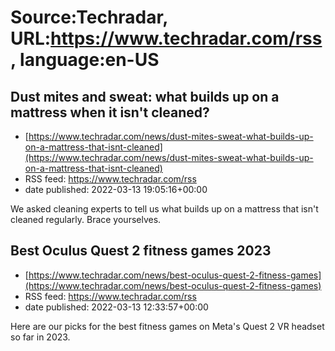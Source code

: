 # Source:Techradar, URL:https://www.techradar.com/rss, language:en-US

## Dust mites and sweat: what builds up on a mattress when it isn't cleaned?
 - [https://www.techradar.com/news/dust-mites-sweat-what-builds-up-on-a-mattress-that-isnt-cleaned](https://www.techradar.com/news/dust-mites-sweat-what-builds-up-on-a-mattress-that-isnt-cleaned)
 - RSS feed: https://www.techradar.com/rss
 - date published: 2022-03-13 19:05:16+00:00

We asked cleaning experts to tell us what builds up on a mattress that isn't cleaned regularly. Brace yourselves.

## Best Oculus Quest 2 fitness games 2023
 - [https://www.techradar.com/news/best-oculus-quest-2-fitness-games](https://www.techradar.com/news/best-oculus-quest-2-fitness-games)
 - RSS feed: https://www.techradar.com/rss
 - date published: 2022-03-13 12:33:57+00:00

Here are our picks for the best fitness games on Meta's Quest 2 VR headset so far in 2023.

